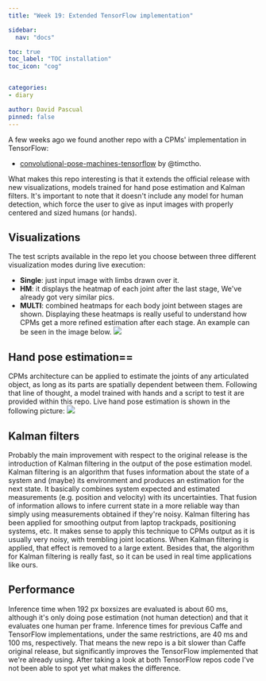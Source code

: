 ```yaml
---
title: "Week 19: Extended TensorFlow implementation"

sidebar:
  nav: "docs"

toc: true
toc_label: "TOC installation"
toc_icon: "cog"


categories:
- diary

author: David Pascual
pinned: false
---
```


A few weeks ago we found another repo with a CPMs' implementation in TensorFlow:
* [convolutional-pose-machines-tensorflow](https://github.com/timctho/convolutional-pose-machines-tensorflow) by @timctho.

What makes this repo interesting is that it extends the official release with new visualizations, models trained for hand pose estimation and Kalman filters. It's important to note that it doesn't include any model for human detection, which force the user to give as input images with properly centered and sized humans (or hands).
## Visualizations
The test scripts available in the repo let you choose between three different visualization modes during live execution:
- **Single**: just input image with limbs drawn over it.
- **HM**: it displays the heatmap of each joint after the last stage, We've already got very similar pics.
- **MULTI**: combined heatmaps for each body joint between stages are shown. Displaying these heatmaps is really useful to understand how CPMs get a more refined estimation after each stage. An example can be seen in the image below.
![](/assets/images/tf_tough_hmaps.png)

## Hand pose estimation==
CPMs architecture can be applied to estimate the joints of any articulated object, as long as its parts are spatially dependent between them. Following that line of thought, a model trained with hands and a script to test it are provided within this repo. Live hand pose estimation is shown in the following picture:
![](/assets/images/tf_tough_hands.png)

## Kalman filters
Probably the main improvement with respect to the original release is the introduction of Kalman filtering in the output of the pose estimation model. Kalman filtering is an algorithm that fuses information about the state of a system and (maybe) its environment and produces an estimation for the next state. It basically combines system expected and estimated measurements (e.g. position and velocity) with its uncertainties. That fusion of information allows to infere current state in a more reliable way than simply using measurements obtained if they're noisy. Kalman filtering has been applied for smoothing output from laptop trackpads, positioning systems, etc. It makes sense to apply this technique to CPMs output as it is usually very noisy, with trembling joint locations. When Kalman filtering is applied, that effect is removed to a large extent. Besides that, the algorithm for Kalman filtering is really fast, so it can be used in real time applications like ours.

## Performance
Inference time when 192 px boxsizes are evaluated is about 60 ms, although it's only doing pose estimation (not human detection) and that it evaluates one human per frame. Inference times for previous Caffe and TensorFlow implementations, under the same restrictions, are 40 ms and 100 ms, respectively. That means the new repo is a bit slower than Caffe original release, but significantly improves the TensorFlow implemented that we're already using. After taking a look at both TensorFlow repos code I've not been able to spot yet what makes the difference.